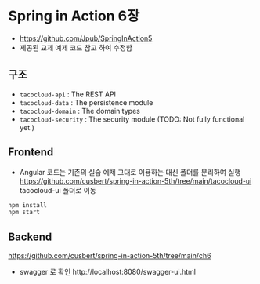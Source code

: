 # Spring in Action 6장
- https://github.com/Jpub/SpringInAction5 
- 제공된 교제 예제 코드 참고 하여 수정함

## 구조  
- `tacocloud-api` : The REST API
- `tacocloud-data` : The persistence module
- `tacocloud-domain` : The domain types
- `tacocloud-security` : The security module (TODO: Not fully functional yet.)

## Frontend
- Angular 코드는 기존의 실습 예제 그대로 이용하는 대신 폴더를 분리하여 실행
https://github.com/cusbert/spring-in-action-5th/tree/main/tacocloud-ui
tacocloud-ui 폴더로 이동
```bash
npm install
npm start
```

## Backend
https://github.com/cusbert/spring-in-action-5th/tree/main/ch6
- swagger 로 확인
  http://localhost:8080/swagger-ui.html